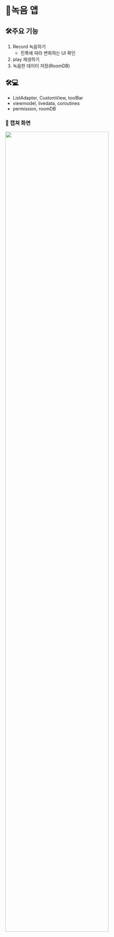 # 🎤녹음 앱

## 🛠️주요 기능
1. Record 녹음하기
    - 진폭에 따라 변화하는 UI 확인
2. play 재생하기
3. 녹음한 데이터 저장(RoomDB)

## 🛠💻
- ListAdapter, CustomView, toolBar
- viewmodel, livedata, coroutines
- permission, roomDB

### 📸 캡쳐 화면
<img width="80%" src="/save.png"/>

